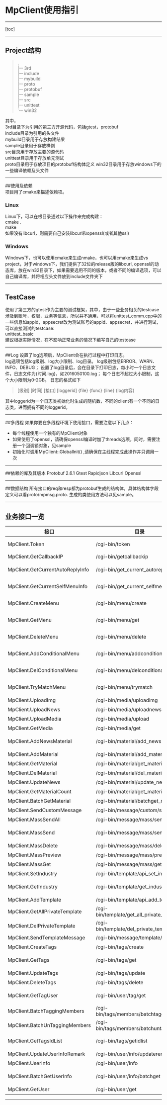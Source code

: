 # MpClient使用指引

---

[toc]

---

## Project结构
> .  
> |-- 3rd  
> |-- include  
> |-- mybuild  
> |-- proto  
> |-- protobuf  
> |-- sample  
> |-- src  
> |-- unittest  
> `-- win32  

其中，  
3rd目录下为引用的第三方开源代码，包括gtest，protobuf  
include目录为引用的头文件  
mybuild目录用于存放构建结果  
sample目录用于存放样例  
src目录用于存放主要的源代码  
unittest目录用于存放单元测试  
proto目录用于存放项目的protobuf结构体定义
win32目录用于存放windows下的一些编译依赖及头文件  

---

##使用及依赖  
项目用了cmake来描述依赖项。  

### Linux  
Linux下，可以在根目录通过以下操作来完成构建：  
cmake .  
make  
如果没有libcurl，则需要自己安装libcurl和openssl(或者其他ssl)  

### Windows  
Windows下，也可以使用cmake来生成nmake，也可以用cmake来生成vs project，对于windows下，我们提供了32位的release版的libcurl, openssl的动态库，放在win32目录下，如果需要选用不同的版本，或者不同的编译选项，可以自己编译库，并将相应头文件放到include文件夹下

---

## TestCase  
使用了第三方的gtest作为主要的测试框架，其中，由于一些业务相关的testcase涉及到账号，权限，业务等信息，所以并不通用，可以将unittest_comm.cpp中的一些信息如appid，appsecret改为测试账号的appid、appsecret，并进行测试，可以直接测试的testcase:  
unittest_basic  
建议根据实际情况，在不影响正常业务的情况下编写自己的testcase


---

##Log
设置了log选项后，MpClient会在执行过程中打印日志。  
log选项包括log级别、log大小限制、log目录。
log级别包括ERROR、WARN、INFO、DEBUG；
设置了log目录后，会在目录下打印日志，每小时一个日志文件，日志文件为{时间.log}，如2016050100.log；
每个日志不超过大小限制，这个大小限制为0-2GB。
日志的格式如下

>[级别] [时间] [接口] [loggerid] {file} {func} {line} {log内容}

其中loggerid为一个日志类初始化时生成的随机数，不同的client有一个不同的日志类，进而拥有不同的loggerid。

---

##多线程
如果你要在多线程环境下使用接口，需要注意以下几点：
- 每个线程使用一个独有的MpClient对象
- 如果使用了openssl，请确保openssl编译时加了threads选项，同时，需要注册一个回调锁对象，见sample
- 初始化时调用MpClient::GlobalInit() ,请确保在主线程完成此操作并只调用一次

---

##依赖的库及其版本
Protobuf 2.6.1
Gtest
Rapidjson
Libcurl
Openssl

---

##数据结构
所有接口的req和resp都为protobuf生成的结构体，具体结构体字段定义可以看proto/mpmsg.proto. 生成的类使用方法可以见sample。

---

## 业务接口一览

接口 | 目录 |  说明
---|---|---
MpClient.Token | /cgi-bin/token |  获取access_token
MpClient.GetCallbackIP | /cgi-bin/getcallbackip |  获取服务器ip
MpClient.GetCurrentAutoReplyInfo | /cgi-bin/get_current_autoreply_info |  获取当前自动回复
MpClient.GetCurrentSelfMenuInfo | /cgi-bin/get_current_selfmenu_info |  获取当前当前自定义菜单
MpClient.CreateMenu | /cgi-bin/menu/create |  创建自定义菜单
MpClient.GetMenu | /cgi-bin/menu/get |  获取自定义菜单
MpClient.DeleteMenu | /cgi-bin/menu/delete |  删除自定义菜单
MpClient.AddConditionalMenu | /cgi-bin/menu/addconditional |  新增个性化菜单
MpClient.DelConditionalMenu | /cgi-bin/menu/delconditional |  删除个性化菜单
MpClient.TryMatchMenu | /cgi-bin/menu/trymatch |  测试个性化菜单
MpClient.UploadImg | /cgi-bin/media/uploadimg |  上传图片
MpClient.UploadNews | /cgi-bin/media/uploadnews |  上传图文
MpClient.UploadMedia | /cgi-bin/media/upload |  上传临时素材
MpClient.GetMedia | /cgi-bin/media/get |  下载临时素材
MpClient.AddNewsMaterial | /cgi-bin/material/add_news |  新增永久图文素材
MpClient.AddMaterial | /cgi-bin/material/add_material |  新增永久素材
MpClient.GetMaterial | /cgi-bin/material/get_material |  获取永久素材
MpClient.DelMaterial | /cgi-bin/material/del_material |  删除永久素材
MpClient.UpdateNews | /cgi-bin/material/update_news |    更新图文
MpClient.GetMaterialCount | /cgi-bin/material/get_materialcount |  获取素材总数
MpClient.BatchGetMaterial | /cgi-bin/material/batchget_material |  获取素材列表
MpClient.SendCustomMessage | /cgi-bin/message/custom/send |  发送客服消息
MpClient.MassSendAll | /cgi-bin/message/mass/sendall |  根据标签群发
MpClient.MassSend | /cgi-bin/message/mass/send |   根据openid列表群发
MpClient.MassDelete | /cgi-bin/message/mass/delete |  删除群发
MpClient.MassPreview | /cgi-bin/message/mass/preview |  群发预览
MpClient.MassGet | /cgi-bin/message/mass/get |  查询群发状态
MpClient.SetIndustry | /cgi-bin/template/api_set_industry |  设置行业信息
MpClient.GetIndustry | /cgi-bin/template/get_industry |  获取所在行业信息
MpClient.AddTemplate | /cgi-bin/template/api_add_template |  新增模板
MpClient.GetAllPrivateTemplate | /cgi-bin/template/get_all_private_template |  获取模板列表
MpClient.DelPrivateTemplate | /cgi-bin/template/del_private_template |  删除模板
MpClient.SendTemplateMessage | /cgi-bin/message/template/send |  发送模板消息
MpClient.CreateTags | /cgi-bin/tags/create |  创建标签
MpClient.GetTags | /cgi-bin/tags/get |   获取公众号所有标签
MpClient.UpdateTags | /cgi-bin/tags/update |  编辑标签
MpClient.DeleteTags | /cgi-bin/tags/delete |  删除标签
MpClient.GetTagUser | /cgi-bin/user/tag/get |  获取标签下的用户列表
MpClient.BatchTaggingMembers | /cgi-bin/tags/members/batchtagging |  批量打标签
MpClient.BatchUnTaggingMembers | /cgi-bin/tags/members/batchuntagging |  批量取消标签
MpClient.GetTagsIdList | /cgi-bin/tags/getidlist |  获取用户标签列表
MpClient.UpdateUserInfoRemark | /cgi-bin/user/info/updateremark |  设置用户备注
MpClient.UserInfo | /cgi-bin/user/info | 获取用户信息
MpClient.BatchGetUserInfo | /cgi-bin/user/info/batchget | 批量获取用户信息
MpClient.GetUser | /cgi-bin/user/get |  获取用户列表


---
